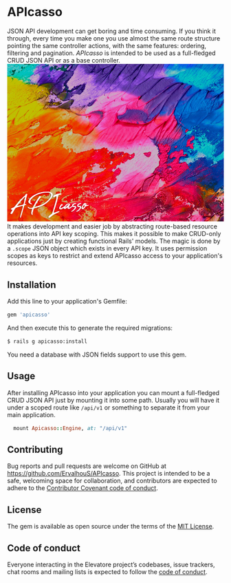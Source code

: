 # APIcasso
JSON API development can get boring and time consuming. If you think it through, every time you make one you use almost the same route structure pointing the same controller actions, with the same features: ordering, filtering and pagination.
*APIcasso* is intended to be used as a full-fledged CRUD JSON API or as a base controller.
<img src="https://raw.githubusercontent.com/ErvalhouS/APIcasso/master/apicasso.jpg" width="800" />
It makes development and easier job by abstracting route-based resource operations into API key scoping. This makes it possible to make CRUD-only applications just by creating functional Rails' models. The magic is done by a `.scope` JSON object which exists in every API key. It uses permission scopes as keys to restrict and extend APIcasso access to your application's resources.

## Installation
Add this line to your application's Gemfile:

```ruby
gem 'apicasso'
```

And then execute this to generate the required migrations:
```bash
$ rails g apicasso:install
```
You need a database with JSON fields support to use this gem.

## Usage
After installing APIcasso into your application you can mount a full-fledged CRUD JSON API just by mounting it into some path. Usually you will have it under a scoped route like `/api/v1` or something to separate it from your main application.
```ruby
  mount Apicasso::Engine, at: "/api/v1"
```

## Contributing
Bug reports and pull requests are welcome on GitHub at https://github.com/ErvalhouS/APIcasso. This project is intended to be a safe, welcoming space for collaboration, and contributors are expected to adhere to the [Contributor Covenant code of conduct](http://contributor-covenant.org/).

## License
The gem is available as open source under the terms of the [MIT License](https://opensource.org/licenses/MIT).

## Code of conduct
Everyone interacting in the Elevatore project’s codebases, issue trackers, chat rooms and mailing lists is expected to follow the [code of conduct](https://github.com/ErvalhouS/APIcasso/blob/master/CODE_OF_CONDUCT.md).
